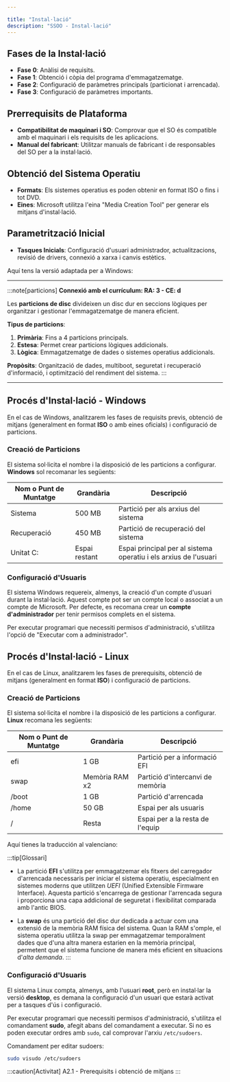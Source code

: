 ```yaml
---

title: "Instal·lació"  
description: "SSOO - Instal·lació"  
---
```


## Fases de la Instal·lació
- **Fase 0**: Anàlisi de requisits.
- **Fase 1**: Obtenció i còpia del programa d'emmagatzematge.
- **Fase 2**: Configuració de paràmetres principals (particionat i arrencada).
- **Fase 3**: Configuració de paràmetres importants.

## Prerrequisits de Plataforma
- **Compatibilitat de maquinari i SO**: Comprovar que el SO és compatible amb el maquinari i els requisits de les aplicacions.
- **Manual del fabricant**: Utilitzar manuals de fabricant i de responsables del SO per a la instal·lació.

## Obtenció del Sistema Operatiu
- **Formats**: Els sistemes operatius es poden obtenir en format ISO o fins i tot DVD.
- **Eines**: Microsoft utilitza l'eina "Media Creation Tool" per generar els mitjans d'instal·lació.

## Parametrització Inicial
- **Tasques Inicials**: Configuració d'usuari administrador, actualitzacions, revisió de drivers, connexió a xarxa i canvis estètics.

Aquí tens la versió adaptada per a Windows:

---

:::note[particions]
**Connexió amb el currículum: RA: 3 - CE: d**

Les **particions de disc** divideixen un disc dur en seccions lògiques per organitzar i gestionar l'emmagatzematge de manera eficient. 

**Tipus de particions**:  
1. **Primària**: Fins a 4 particions principals.
2. **Estesa**: Permet crear particions lògiques addicionals.
3. **Lògica**: Emmagatzematge de dades o sistemes operatius addicionals.

**Propòsits**: Organització de dades, multiboot, seguretat i recuperació d'informació, i optimització del rendiment del sistema.
:::

---

## Procés d'Instal·lació - Windows

En el cas de Windows, analitzarem les fases de requisits previs, obtenció de mitjans (generalment en format **ISO** o amb eines oficials) i configuració de particions.

### Creació de Particions
El sistema sol·licita el nombre i la disposició de les particions a configurar. **Windows** sol recomanar les següents:

| Nom o Punt de Muntatge  | Grandària        | Descripció                            |
|-------------------------|------------------|---------------------------------------|
| Sistema                 | 500 MB           | Partició per als arxius del sistema   |
| Recuperació             | 450 MB           | Partició de recuperació del sistema   |
| Unitat C:               | Espai restant    | Espai principal per al sistema operatiu i els arxius de l'usuari |

### Configuració d'Usuaris
El sistema Windows requereix, almenys, la creació d'un compte d'usuari durant la instal·lació. Aquest compte pot ser un compte local o associat a un compte de Microsoft. Per defecte, es recomana crear un **compte d'administrador** per tenir permisos complets en el sistema.

Per executar programari que necessiti permisos d'administració, s'utilitza l'opció de "Executar com a administrador".

## Procés d'Instal·lació - Linux

En el cas de Linux, analitzarem les fases de prerequisits, obtenció de mitjans (generalment en format **ISO**) i configuració de particions.

### Creació de Particions   
El sistema sol·licita el nombre i la disposició de les particions a configurar. **Linux** recomana les següents:

| Nom o Punt de Muntatge | Grandària         | Descripció                        |
|------------------------|-------------------|-----------------------------------|
| efi                    | 1 GB              | Partició per a informació EFI     |
| swap                   | Memòria RAM x2    | Partició d'intercanvi de memòria  |
| /boot                  | 1 GB              | Partició d'arrencada              |
| /home                  | 50 GB             | Espai per als usuaris             |
| /                      | Resta             | Espai per a la resta de l'equip   |

Aquí tienes la traducción al valenciano:

:::tip[Glossari]
- La partició **EFI** s'utilitza per emmagatzemar els fitxers del carregador d'arrencada necessaris per iniciar el sistema operatiu, especialment en sistemes moderns que utilitzen _UEFI_ (Unified Extensible Firmware Interface). Aquesta partició s'encarrega de gestionar l'arrencada segura i proporciona una capa addicional de seguretat i flexibilitat comparada amb l'antic BIOS.

- La **swap** és una partició del disc dur dedicada a actuar com una extensió de la memòria RAM física del sistema. Quan la RAM s'omple, el sistema operatiu utilitza la swap per emmagatzemar temporalment dades que d'una altra manera estarien en la memòria principal, permetent que el sistema funcione de manera més eficient en situacions d'_alta demanda_.
:::

### Configuració d'Usuaris
El sistema Linux compta, almenys, amb l'usuari **root**, però en instal·lar la versió **desktop**, es demana la configuració d'un usuari que estarà activat per a tasques d'ús i configuració.

Per executar programari que necessiti permisos d'administració, s'utilitza el comandament **sudo**, afegit abans del comandament a executar. Si no es poden executar ordres amb `sudo`, cal comprovar l'arxiu `/etc/sudoers`.

Comandament per editar sudoers:
```sh frame="none"
sudo visudo /etc/sudoers
```

:::caution[Activitat]
A2.1 - Prerequisits i obtenció de mitjans
:::